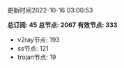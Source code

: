 更新时间2022-10-16 03:00:53

**总订阅: 45**
**总节点: 2067**
**有效节点: 333**
- v2ray节点: 193
- ss节点: 121
- trojan节点: 19
